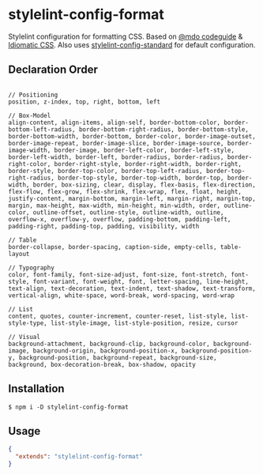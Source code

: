 # stylelint-config-format

Stylelint configuration for formatting CSS. Based on [@mdo codeguide](http://codeguide.co/#css-declaration-order) & [Idiomatic CSS](https://github.com/necolas/idiomatic-css#declaration-order). Also uses [stylelint-config-standard](https://github.com/stylelint/stylelint-config-standard) for default configuration.

## Declaration Order

```

// Positioning
position, z-index, top, right, bottom, left

// Box-Model
align-content, align-items, align-self, border-bottom-color, border-bottom-left-radius, border-bottom-right-radius, border-bottom-style, border-bottom-width, border-bottom, border-color, border-image-outset, border-image-repeat, border-image-slice, border-image-source, border-image-width, border-image, border-left-color, border-left-style, border-left-width, border-left, border-radius, border-radius, border-right-color, border-right-style, border-right-width, border-right, border-style, border-top-color, border-top-left-radius, border-top-right-radius, border-top-style, border-top-width, border-top, border-width, border, box-sizing, clear, display, flex-basis, flex-direction, flex-flow, flex-grow, flex-shrink, flex-wrap, flex, float, height, justify-content, margin-bottom, margin-left, margin-right, margin-top, margin, max-height, max-width, min-height, min-width, order, outline-color, outline-offset, outline-style, outline-width, outline, overflow-x, overflow-y, overflow, padding-bottom, padding-left, padding-right, padding-top, padding, visibility, width

// Table
border-collapse, border-spacing, caption-side, empty-cells, table-layout

// Typography
color, font-family, font-size-adjust, font-size, font-stretch, font-style, font-variant, font-weight, font, letter-spacing, line-height, text-align, text-decoration, text-indent, text-shadow, text-transform, vertical-align, white-space, word-break, word-spacing, word-wrap

// List
content, quotes, counter-increment, counter-reset, list-style, list-style-type, list-style-image, list-style-position, resize, cursor

// Visual
background-attachment, background-clip, background-color, background-image, background-origin, background-position-x, background-position-y, background-position, background-repeat, background-size, background, box-decoration-break, box-shadow, opacity

```


## Installation

```console
$ npm i -D stylelint-config-format
```

## Usage

```json
{
  "extends": "stylelint-config-format"
}
```
